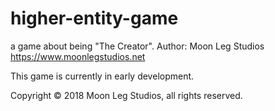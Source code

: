 # higher-entity-game
a game about being "The Creator". 
Author: Moon Leg Studios
https://www.moonlegstudios.net

This game is currently in early development.

Copyright © 2018 Moon Leg Studios, all rights reserved.
